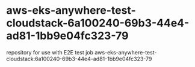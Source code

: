 # aws-eks-anywhere-test-cloudstack-6a100240-69b3-44e4-ad81-1bb9e04fc323-79
repository for use with E2E test job aws-eks-anywhere-test-cloudstack:6a100240-69b3-44e4-ad81-1bb9e04fc323-79
